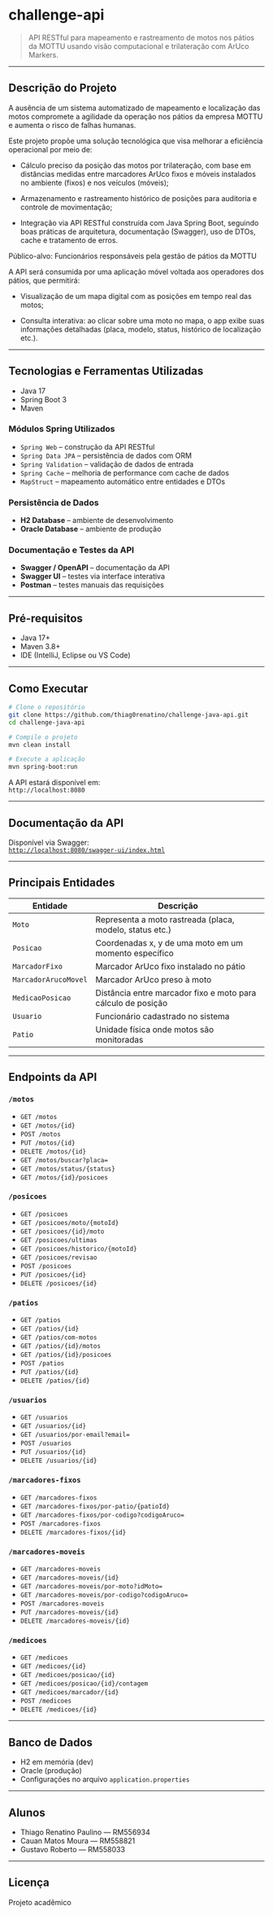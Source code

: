 # challenge-api

> API RESTful para mapeamento e rastreamento de motos nos pátios da MOTTU usando visão computacional e trilateração com ArUco Markers.

---

##  Descrição do Projeto

A ausência de um sistema automatizado de mapeamento e localização das motos compromete a agilidade da operação nos pátios da empresa MOTTU e aumenta o risco de falhas humanas.

Este projeto propõe uma solução tecnológica que visa melhorar a eficiência operacional por meio de:

- Cálculo preciso da posição das motos por trilateração, com base em distâncias medidas entre marcadores ArUco fixos e móveis instalados no ambiente (fixos) e nos veículos (móveis);

- Armazenamento e rastreamento histórico de posições para auditoria e controle de movimentação;

- Integração via API RESTful construída com Java Spring Boot, seguindo boas práticas de arquitetura, documentação (Swagger), uso de DTOs, cache e tratamento de erros.

Público-alvo: Funcionários responsáveis pela gestão de pátios da MOTTU

A API será consumida por uma aplicação móvel voltada aos operadores dos pátios, que permitirá:

- Visualização de um mapa digital com as posições em tempo real das motos;

- Consulta interativa: ao clicar sobre uma moto no mapa, o app exibe suas informações detalhadas (placa, modelo, status, histórico de localização etc.).

---

## Tecnologias e Ferramentas Utilizadas

- Java 17
- Spring Boot 3
- Maven
### Módulos Spring Utilizados
- `Spring Web` – construção da API RESTful  
- `Spring Data JPA` – persistência de dados com ORM  
- `Spring Validation` – validação de dados de entrada  
- `Spring Cache` – melhoria de performance com cache de dados
- `MapStruct` – mapeamento automático entre entidades e DTOs
### Persistência de Dados
- **H2 Database** – ambiente de desenvolvimento  
- **Oracle Database** – ambiente de produção
### Documentação e Testes da API
- **Swagger / OpenAPI** – documentação da API  
- **Swagger UI** – testes via interface interativa
- **Postman** – testes manuais das requisições  

---

## Pré-requisitos

- Java 17+
- Maven 3.8+
- IDE (IntelliJ, Eclipse ou VS Code)

---

## Como Executar

```bash
# Clone o repositório
git clone https://github.com/thiag0renatino/challenge-java-api.git
cd challenge-java-api

# Compile o projeto
mvn clean install

# Execute a aplicação
mvn spring-boot:run
```

A API estará disponível em:  
 `http://localhost:8080`

---

## Documentação da API

Disponível via Swagger:  
 [`http://localhost:8080/swagger-ui/index.html`](http://localhost:8080/swagger-ui/index.html)

---

## Principais Entidades

| Entidade           | Descrição                                                                |
|--------------------|--------------------------------------------------------------------------|
| `Moto`             | Representa a moto rastreada (placa, modelo, status etc.)                |
| `Posicao`          | Coordenadas x, y de uma moto em um momento específico                   |
| `MarcadorFixo`     | Marcador ArUco fixo instalado no pátio                                  |
| `MarcadorArucoMovel`| Marcador ArUco preso à moto                                            |
| `MedicaoPosicao`   | Distância entre marcador fixo e moto para cálculo de posição            |
| `Usuario`          | Funcionário cadastrado no sistema                                       |
| `Patio`            | Unidade física onde motos são monitoradas                              |

---

## Endpoints da API

### `/motos`
- `GET /motos`
- `GET /motos/{id}`
- `POST /motos`
- `PUT /motos/{id}`
- `DELETE /motos/{id}`
- `GET /motos/buscar?placa=`
- `GET /motos/status/{status}`
- `GET /motos/{id}/posicoes`

### `/posicoes`
- `GET /posicoes`
- `GET /posicoes/moto/{motoId}`
- `GET /posicoes/{id}/moto`
- `GET /posicoes/ultimas`
- `GET /posicoes/historico/{motoId}`
- `GET /posicoes/revisao`
- `POST /posicoes`
- `PUT /posicoes/{id}`
- `DELETE /posicoes/{id}`

### `/patios`
- `GET /patios`
- `GET /patios/{id}`
- `GET /patios/com-motos`
- `GET /patios/{id}/motos`
- `GET /patios/{id}/posicoes`
- `POST /patios`
- `PUT /patios/{id}`
- `DELETE /patios/{id}`

### `/usuarios`
- `GET /usuarios`
- `GET /usuarios/{id}`
- `GET /usuarios/por-email?email=`
- `POST /usuarios`
- `PUT /usuarios/{id}`
- `DELETE /usuarios/{id}`

### `/marcadores-fixos`
- `GET /marcadores-fixos`
- `GET /marcadores-fixos/por-patio/{patioId}`
- `GET /marcadores-fixos/por-codigo?codigoAruco=`
- `POST /marcadores-fixos`
- `DELETE /marcadores-fixos/{id}`

### `/marcadores-moveis`
- `GET /marcadores-moveis`
- `GET /marcadores-moveis/{id}`
- `GET /marcadores-moveis/por-moto?idMoto=`
- `GET /marcadores-moveis/por-codigo?codigoAruco=`
- `POST /marcadores-moveis`
- `PUT /marcadores-moveis/{id}`
- `DELETE /marcadores-moveis/{id}`

### `/medicoes`
- `GET /medicoes`
- `GET /medicoes/{id}`
- `GET /medicoes/posicao/{id}`
- `GET /medicoes/posicao/{id}/contagem`
- `GET /medicoes/marcador/{id}`
- `POST /medicoes`
- `DELETE /medicoes/{id}`

---

## Banco de Dados

- H2 em memória (dev)
- Oracle (produção)
- Configurações no arquivo `application.properties`

---

## Alunos

- Thiago Renatino Paulino — RM556934  
- Cauan Matos Moura — RM558821  
- Gustavo Roberto — RM558033  

---

## Licença

Projeto acadêmico
